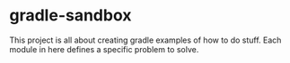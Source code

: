 # gradle-sandbox
This project is all about creating gradle examples of how to do stuff. Each module in here defines a specific problem to solve.
